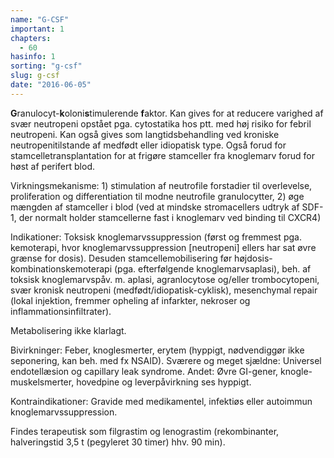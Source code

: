 ```yaml
---
name: "G-CSF"
important: 1
chapters:  
  - 60
hasinfo: 1
sorting: "g-csf"
slug: g-csf
date: "2016-06-05"
---
```


<b>G</b>ranulocyt-<b>k</b>oloni<b>s</b>timulerende <b>f</b>aktor. Kan gives for at reducere varighed af svær neutropeni opstået pga. cytostatika hos ptt. med høj risiko for febril neutropeni. Kan også gives som langtidsbehandling ved kroniske neutropenitilstande af medfødt eller idiopatisk type. Også forud for stamcelletransplantation for at frigøre stamceller fra knoglemarv forud for høst af perifert blod.

Virkningsmekanisme: 1) stimulation af neutrofile forstadier til overlevelse, proliferation og differentiation til modne neutrofile granulocytter, 2) øge mængden af stamceller i blod (ved at mindske stromacellers udtryk af SDF-1, der normalt holder stamcellerne fast i knoglemarv ved binding til CXCR4)

Indikationer: Toksisk knoglemarvssuppression (først og fremmest pga. kemoterapi, hvor knoglemarvssuppression [neutropeni] ellers har sat øvre grænse for dosis). Desuden stamcellemobilisering før højdosis-kombinationskemoterapi (pga. efterfølgende knoglemarvsaplasi), beh. af toksisk knoglemarvspåv. m. aplasi, agranlocytose og/eller trombocytopeni, svær kronisk neutropeni (medfødt/idiopatisk-cyklisk), mesenchymal repair (lokal injektion, fremmer opheling af infarkter, nekroser og inflammationsinfiltrater).

Metabolisering ikke klarlagt. 

Bivirkninger: Feber, knoglesmerter, erytem (hyppigt, nødvendiggør ikke seponering, kan beh. med fx NSAID). Sværere og meget sjældne: Universel endotellæsion og capillary leak syndrome. Andet: Øvre GI-gener, knogle-muskelsmerter, hovedpine og leverpåvirkning ses hyppigt.

Kontraindikationer: Gravide med medikamentel, infektiøs eller autoimmun knoglemarvssuppression.

Findes terapeutisk som filgrastim og lenograstim (rekombinanter, halveringstid 3,5 t (pegyleret 30 timer) hhv. 90 min).
